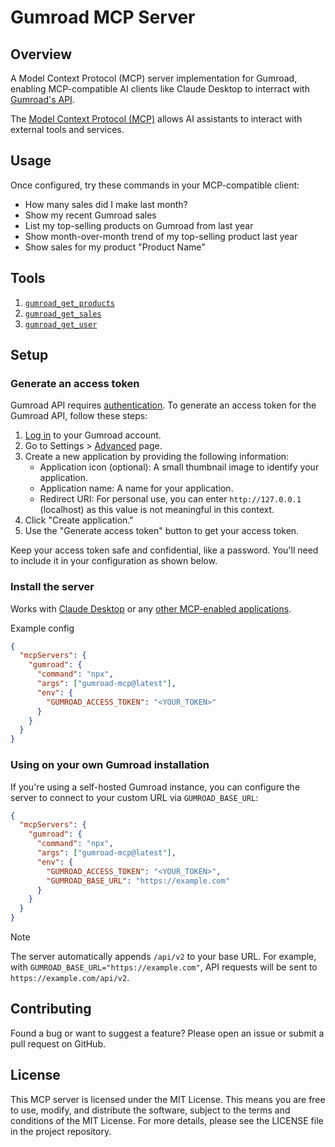 # Gumroad MCP Server

## Overview

A Model Context Protocol (MCP) server implementation for Gumroad, enabling MCP-compatible AI clients like Claude Desktop to interract with [Gumroad's API](https://gumroad.com/api).

The [Model Context Protocol (MCP)](https://modelcontextprotocol.io) allows AI assistants to interact with external tools and services.

## Usage

Once configured, try these commands in your MCP-compatible client:

- How many sales did I make last month?
- Show my recent Gumroad sales
- List my top-selling products on Gumroad from last year
- Show month-over-month trend of my top-selling product last year
- Show sales for my product "Product Name"

## Tools

1. [`gumroad_get_products`](https://gumroad.com/api#products)
2. [`gumroad_get_sales`](https://gumroad.com/api#sales)
3. [`gumroad_get_user`](https://gumroad.com/api#user)

## Setup

### Generate an access token

Gumroad API requires [authentication](https://gumroad.com/api#api-authentication). To generate an access token for the Gumroad API, follow these steps:

1. [Log in](https://gumroad.com/login) to your Gumroad account.
2. Go to Settings > [Advanced](https://gumroad.com/settings/advanced) page.
3. Create a new application by providing the following information:
   - Application icon (optional): A small thumbnail image to identify your application.
   - Application name: A name for your application.
   - Redirect URI: For personal use, you can enter `http://127.0.0.1` (localhost) as this value is not meaningful in this context.
4. Click "Create application."
5. Use the "Generate access token" button to get your access token.

Keep your access token safe and confidential, like a password. You'll need to include it in your configuration as shown below.

### Install the server

Works with [Claude Desktop](https://claude.ai/download) or any [other MCP-enabled applications](https://modelcontextprotocol.io/clients).

Example config

```json
{
  "mcpServers": {
    "gumroad": {
      "command": "npx",
      "args": ["gumroad-mcp@latest"],
      "env": {
        "GUMROAD_ACCESS_TOKEN": "<YOUR_TOKEN>"
      }
    }
  }
}
```

### Using on your own Gumroad installation

If you're using a self-hosted Gumroad instance, you can configure the server to connect to your custom URL via `GUMROAD_BASE_URL`:

```json
{
  "mcpServers": {
    "gumroad": {
      "command": "npx",
      "args": ["gumroad-mcp@latest"],
      "env": {
        "GUMROAD_ACCESS_TOKEN": "<YOUR_TOKEN>",
        "GUMROAD_BASE_URL": "https://example.com"
      }
    }
  }
}
```

> [!NOTE]
> The server automatically appends `/api/v2` to your base URL. For example, with `GUMROAD_BASE_URL="https://example.com"`, API requests will be sent to `https://example.com/api/v2`.

## Contributing

Found a bug or want to suggest a feature? Please open an issue or submit a pull request on GitHub.

## License

This MCP server is licensed under the MIT License. This means you are free to use, modify, and distribute the software, subject to the terms and conditions of the MIT License. For more details, please see the LICENSE file in the project repository.
